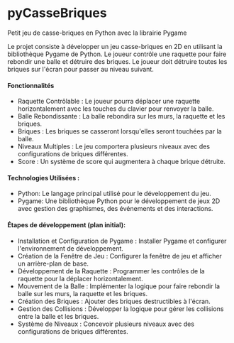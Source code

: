 # pyCasseBriques

Petit jeu de casse-briques en Python avec la librairie Pygame

Le projet consiste à développer un jeu casse-briques en 2D en utilisant la bibliothèque Pygame de Python. 
Le joueur contrôle une raquette pour faire rebondir une balle et détruire des briques. 
Le joueur doit détruire toutes les briques sur l'écran pour passer au niveau suivant.

#### Fonctionnalités
- Raquette Contrôlable : Le joueur pourra déplacer une raquette horizontalement avec les touches du clavier pour renvoyer la balle.
- Balle Rebondissante : La balle rebondira sur les murs, la raquette et les briques.
- Briques : Les briques se casseront lorsqu'elles seront touchées par la balle.
- Niveaux Multiples : Le jeu comportera plusieurs niveaux avec des configurations de briques différentes.
- Score : Un système de score qui augmentera à chaque brique détruite.

#### Technologies Utilisées :
- Python: Le langage principal utilisé pour le développement du jeu.
- Pygame: Une bibliothèque Python pour le développement de jeux 2D avec gestion des graphismes, des événements et des interactions.

#### Étapes de développement (plan initial):
- Installation et Configuration de Pygame : Installer Pygame et configurer l'environnement de développement.
- Création de la Fenêtre de Jeu : Configurer la fenêtre de jeu et afficher un arrière-plan de base.
- Développement de la Raquette : Programmer les contrôles de la raquette pour la déplacer horizontalement.
- Mouvement de la Balle : Implémenter la logique pour faire rebondir la balle sur les murs, la raquette et les briques.
- Création des Briques : Ajouter des briques destructibles à l'écran.
- Gestion des Collisions : Développer la logique pour gérer les collisions entre la balle et les briques.
- Système de Niveaux : Concevoir plusieurs niveaux avec des configurations de briques différentes.

